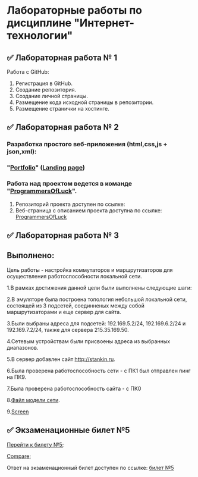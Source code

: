 # Лабораторные работы по дисциплине "Интернет-технологии"

## ✅ Лабораторная работа № 1

Работа с GitHub: 
1. Регистрация в GitHub.
2. Создание репозитория.
3. Создание личной страницы.
4. Размещение кода исходной страницы в репозитории.
5. Размещение странички на хостинге.

 

## ✅ Лабораторная работа № 2

### Разработка простого веб-приложения (html,css,js + json,xml): 
### "[Portfolio](https://asadbek07.netlify.app)" ([Landing page](https://asadbek07.netlify.app))

### Работа над проектом ведется в команде "[ProgrammersOfLuck](https://github.com/fireru277/inet2022/wiki)".
1. Репозиторий проекта доступен по ссылке: 
2. Веб-страница с описанием проекта доступна по ссылке: [ProgrammersOfLuck](https://github.com/fireru277/inet2022/wiki)


## ✅ Лабораторная работа № 3

## Выполнено:
Цель работы - настройка коммутаторов и маршрутизаторов для осуществления работоспособности локальной сети.

1.В рамках достижения данной цели были выполнены следующие шаги:

2.В эмуляторе была построена топология небольшой локальной сети, состоящей из 3 подсетей, соединненых между собой маршрутизаторами и еще сервер для сайта.

3.Были выбраны адреса для подсетей: 192.169.5.2/24, 192.169.6.2/24 и 192.169.7.2/24, также для сервера 215.35.169.50.

4.Сетевым устройствам были присвоены адреса из выбранных диапазонов.

5.В сервер добавлен сайт http://stankin.ru.

6.Была проверена работоспособность сети - с ПК1 был отправлен пинг на ПК9.

7.Была проверена работоспособность сайта - с ПК0

8.[Файл модели сети](https://github.com/AS-Groop/inet-lab/blob/main/questions/sheraliyevAA.pkt).

9.[Screen](https://github.com/AS-Groop/inet-lab/tree/main/questions/scren)


## ✅ Экзаменационные билет №5

[Перейти к билету №5](https://github.com/stankin/inet-2022/wiki/exam05);

[Compare](https://github.com/stankin/inet-2022/wiki/_compare/d5200f0ce5ded09d2a446913adb9dfc99d40529e);

Ответ на экзаменационный билет доступен по ссылке:
[билет №5](https://github.com/AS-Groop/inet-lab/blob/main/questions/Asadbek.docx)
